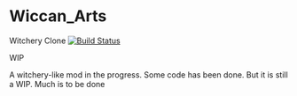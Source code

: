 # Wiccan_Arts
Witchery Clone [![Build Status](https://travis-ci.org/Um-Mitternacht/Wiccan_Arts.svg?branch=1.10.2)](https://travis-ci.org/Um-Mitternacht/Wiccan_Arts)

WIP

A witchery-like mod in the progress. Some code has been done. But it is still a WIP. Much is to be done
